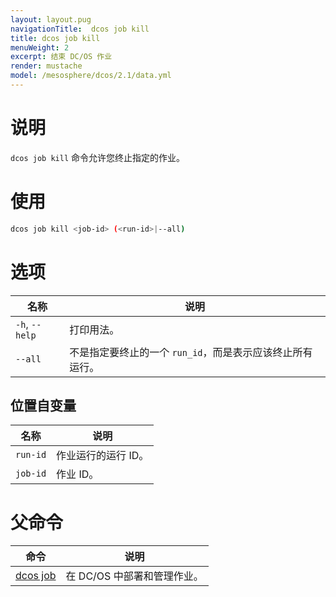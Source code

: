 ```yaml
---
layout: layout.pug
navigationTitle:  dcos job kill
title: dcos job kill
menuWeight: 2
excerpt: 结束 DC/OS 作业
render: mustache
model: /mesosphere/dcos/2.1/data.yml
---
```



# 说明
`dcos job kill` 命令允许您终止指定的作业。

# 使用

```bash
dcos job kill <job-id> (<run-id>|--all)
```

# 选项

| 名称 | 说明 |
|---------|-------------|
|`-h`, `--help` | 打印用法。 |
| `--all` | 不是指定要终止的一个 `run_id`，而是表示应该终止所有运行。|


## 位置自变量

| 名称 | 说明 |
|---------|-------------|
| `run-id`   | 作业运行的运行 ID。 |
| `job-id`   | 作业 ID。 |


# 父命令

| 命令 | 说明 |
|---------|-------------|
| [dcos job](/mesosphere/dcos/cn/2.1/cli/command-reference/dcos-job/) |  在 DC/OS 中部署和管理作业。 |

